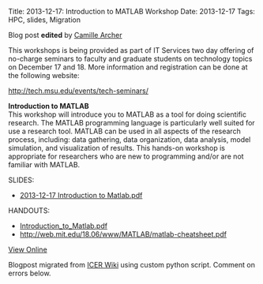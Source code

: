 Title: 2013-12-17: Introduction to MATLAB Workshop
Date:  2013-12-17
Tags: HPC, slides, Migration

Blog post **edited** by [Camille Archer](https://wiki.hpcc.msu.edu/display/~archerc5@msu.edu)

This workshops is being provided as part of IT Services two day offering of
no-charge seminars to faculty and graduate students on technology topics on
December 17 and 18. More information and registration can be done at the
following website:

<http://tech.msu.edu/events/tech-seminars/>

 **Introduction to MATLAB**  
This workshop will introduce you to MATLAB as a tool for doing scientific
research. The MATLAB programming language is particularly well suited for use
a research tool. MATLAB can be used in all aspects of the research process,
including: data gathering, data organization, data analysis, model simulation,
and visualization of results. This hands-on workshop is appropriate for
researchers who are new to programming and/or are not familiar with MATLAB.



SLIDES:

  * [2013-12-17 Introduction to Matlab.pdf](https://wiki.hpcc.msu.edu/download/attachments/5411585/2013-12-17%20Introduction%20to%20Matlab.pdf?version=1&modificationDate=1387214738000&api=v2)

HANDOUTS:

  * [Introduction_to_Matlab.pdf](https://wiki.hpcc.msu.edu/download/attachments/5411585/Introduction_to_Matlab.pdf?version=1&modificationDate=1387214772000&api=v2)
  * <http://web.mit.edu/18.06/www/MATLAB/matlab-cheatsheet.pdf>

[View
Online](https://wiki.hpcc.msu.edu/display/~colbrydi@msu.edu/2013/12/16/2013-12-17%3A+Introduction+to+MATLAB+Workshop)

Blogpost migrated from [ICER Wiki](https://wiki.hpcc.msu.edu/display/~colbrydi@msu.edu/2013/12/16/2013-12-17%3A+Introduction+to+MATLAB+Workshop) using custom python script. Comment on errors below.
